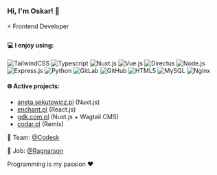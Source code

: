 ### Hi, I'm Oskar! 👋

⚡ Frontend Developer

#### 💻 I enjoy using:
![TailwindCSS](https://img.shields.io/badge/-TailwindCSS-04a3bf?style=flat&logo=tailwindcss&logoColor=white)
![Typescript](https://img.shields.io/badge/-Typescript-007acc?style=flat&logo=typescript&logoColor=white) 
![Nuxt.js](https://img.shields.io/badge/-Nuxt.js-0C4B33?style=flat&logo=Nuxt.js) 
![Vue.js](https://img.shields.io/badge/-Vue.js-0C4B33?style=flat&logo=Vue.js) 
![Directus](https://img.shields.io/badge/-Directus-67b0f3?style=flat&logo=directus) 
![Node.js](https://img.shields.io/badge/-Node.js-black?style=flat&logo=Node.js)
![Express.js](https://img.shields.io/badge/-Express.js-black?style=flat&logo=Express)
![Python](https://img.shields.io/badge/-Python-356c9a?style=flat&logo=Python&logoColor=white)
![GitLab](https://img.shields.io/badge/-GitLab-181717?style=flat&logo=gitlab)
![GitHub](https://img.shields.io/badge/-GitHub-181717?style=flat&logo=github)
![HTML5](https://img.shields.io/badge/-HTML5-E34F26?style=flat&logo=html5&logoColor=white)
![MySQL](https://img.shields.io/badge/-MySQL-black?style=flat&logo=mysql)
![Nginx](https://img.shields.io/badge/-Nginx-009136?style=flat&logo=nginx&logoColor=white)

#### 🌐 Active projects:
- [aneta.sekutowicz.pl](https://aneta.sekutowicz.pl) (Nuxt.js)
- [enchant.pl](https://enchant.pl) (React.js)
- [gdk.com.pl](https://gdk.com.pl) (Nuxt.js + Wagtail CMS)
- [codar.pl](https://codar.pl) (Remix)

💼 Team: [@Codesk](https://github.com/CodeskLabs)

💼 Job: [@Ragnarson](https://ragnarson.com/)

Programming is my passion ❤️
